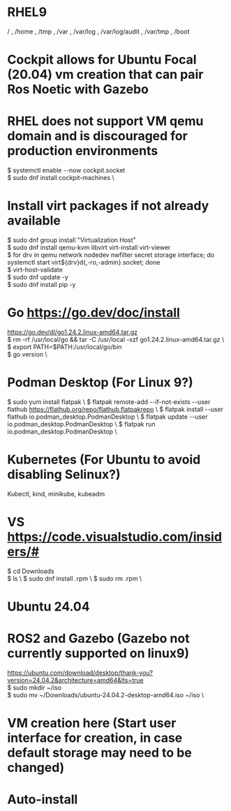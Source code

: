 # RHEL9
/ , /home , /tmp , /var , /var/log , /var/log/audit , /var/tmp , /boot  

# Cockpit allows for Ubuntu Focal (20.04) vm creation that can pair Ros Noetic with Gazebo
# RHEL does not support VM qemu domain and is discouraged for production environments
$ systemctl enable --now cockpit.socket     \
$ sudo dnf install cockpit-machines         \
# Install virt packages if not already available
$ sudo dnf group install "Virtualization Host"     \
$ sudo dnf install qemu-kvm libvirt virt-install virt-viewer     \
$ for drv in qemu network nodedev nwfilter secret storage interface; do systemctl start virt${drv}d{,-ro,-admin}.socket; done     \
$ virt-host-validate     \
$ sudo dnf update -y     \
$ sudo dnf install pip -y     

# Go https://go.dev/doc/install 
https://go.dev/dl/go1.24.2.linux-amd64.tar.gz     \
$ rm -rf /usr/local/go && tar -C /usr/local -xzf go1.24.2.linux-amd64.tar.gz     \ 
$ export PATH=$PATH:/usr/local/go/bin     \
$ go version     \ 

# Podman Desktop (For Linux 9?)
$ sudo yum install flatpak     \ 
$ flatpak remote-add --if-not-exists --user flathub https://flathub.org/repo/flathub.flatpakrepo     \ 
$ flatpak install --user flathub io.podman_desktop.PodmanDesktop     \ 
$ flatpak update --user io.podman_desktop.PodmanDesktop     \ 
$ flatpak run io.podman_desktop.PodmanDesktop     \ 

# Kubernetes (For Ubuntu to avoid disabling Selinux?)
Kubectl, kind, minikube, kubeadm 

# VS  https://code.visualstudio.com/insiders/#
$ cd Downloads     \
$ ls     \ 
$ sudo dnf install <code-insiders>.rpm     \ 
$ sudo rm <code-insiders>.rpm     \ 

# Ubuntu 24.04 
# ROS2 and Gazebo (Gazebo not currently supported on linux9)  
https://ubuntu.com/download/desktop/thank-you?version=24.04.2&architecture=amd64&lts=true     \
$ sudo mkdir ~/iso     \
$ sudo mv ~/Downloads/ubuntu-24.04.2-desktop-amd64.iso ~/iso     \
# VM creation here (Start user interface for creation, in case default storage may need to be changed)
# Auto-install




 

  

 
